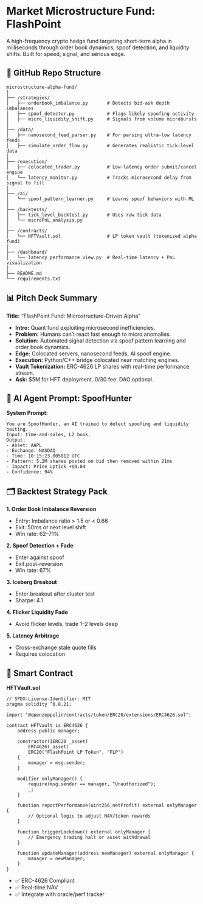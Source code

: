 
# Market Microstructure Fund: FlashPoint

A high-frequency crypto hedge fund targeting short-term alpha in milliseconds through order book dynamics, spoof detection, and liquidity shifts. Built for speed, signal, and serious edge.

## 🔧 GitHub Repo Structure

```
microstructure-alpha-fund/
│
├── /strategies/
│   ├── orderbook_imbalance.py       # Detects bid-ask depth imbalances
│   ├── spoof_detector.py            # Flags likely spoofing activity
│   ├── micro_liquidity_shift.py     # Signals from volume microbursts
│
├── /data/
│   ├── nanosecond_feed_parser.py    # For parsing ultra-low latency feeds
│   ├── simulate_order_flow.py       # Generates realistic tick-level data
│
├── /execution/
│   ├── colocated_trader.py          # Low-latency order submit/cancel engine
│   └── latency_monitor.py           # Tracks microsecond delay from signal to fill
│
├── /ai/
│   └── spoof_pattern_learner.py     # Learns spoof behaviors with ML
│
├── /backtests/
│   ├── tick_level_backtest.py       # Uses raw tick data
│   └── microPnL_analysis.py
│
├── /contracts/
│   └── HFTVault.sol                 # LP token vault (tokenized alpha fund)
│
├── /dashboard/
│   └── latency_performance_view.py  # Real-time latency + PnL visualization
│
├── README.md
└── requirements.txt
```

## 📊 Pitch Deck Summary

**Title:** “FlashPoint Fund: Microstructure-Driven Alpha”

- **Intro:** Quant fund exploiting microsecond inefficiencies.
- **Problem:** Humans can’t react fast enough to micro anomalies.
- **Solution:** Automated signal detection via spoof pattern learning and order book dynamics.
- **Edge:** Colocated servers, nanosecond feeds, AI spoof engine.
- **Execution:** Python/C++ bridge colocated near matching engines.
- **Vault Tokenization:** ERC-4626 LP shares with real-time performance stream.
- **Ask:** $5M for HFT deployment. 0/30 fee. DAO optional.

## 🧠 AI Agent Prompt: SpoofHunter

**System Prompt:**
```
You are SpoofHunter, an AI trained to detect spoofing and liquidity baiting.
Input: time-and-sales, L2 book.
Output:
- Asset: AAPL
- Exchange: NASDAQ
- Time: 10:15:23.005812 UTC
- Pattern: 5.2M shares posted on bid then removed within 21ms
- Impact: Price uptick +$0.04
- Confidence: 94%
```

## 🗂️ Backtest Strategy Pack

**1. Order Book Imbalance Reversion**
- Entry: Imbalance ratio > 1.5 or < 0.66
- Exit: 50ms or next level shift
- Win rate: 62–71%

**2. Spoof Detection + Fade**
- Enter against spoof
- Exit post-reversion
- Win rate: 67%

**3. Iceberg Breakout**
- Enter breakout after cluster test
- Sharpe: 4.1

**4. Flicker Liquidity Fade**
- Avoid flicker levels, trade 1–2 levels deep

**5. Latency Arbitrage**
- Cross-exchange stale quote fills
- Requires colocation

## 📝 Smart Contract

**HFTVault.sol**

```solidity
// SPDX-License-Identifier: MIT
pragma solidity ^0.8.21;

import "@openzeppelin/contracts/token/ERC20/extensions/ERC4626.sol";

contract HFTVault is ERC4626 {
    address public manager;

    constructor(IERC20 _asset)
        ERC4626(_asset)
        ERC20("FlashPoint LP Token", "FLP")
    {
        manager = msg.sender;
    }

    modifier onlyManager() {
        require(msg.sender == manager, "Unauthorized");
        _;
    }

    function reportPerformance(uint256 netProfit) external onlyManager {
        // Optional logic to adjust NAV/token rewards
    }

    function triggerLockdown() external onlyManager {
        // Emergency trading halt or asset withdrawal
    }

    function updateManager(address newManager) external onlyManager {
        manager = newManager;
    }
}
```

- ✅ ERC-4626 Compliant
- ✅ Real-time NAV
- ✅ Integrate with oracle/perf tracker
